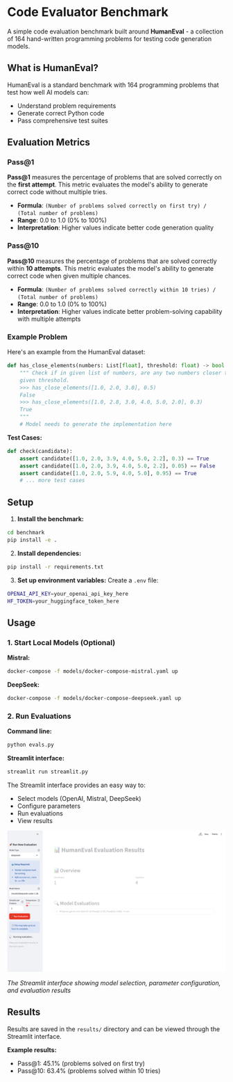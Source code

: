 
# Code Evaluator Benchmark

A simple code evaluation benchmark built around **HumanEval** - a collection of 164 hand-written programming problems for testing code generation models.

## What is HumanEval?

HumanEval is a standard benchmark with 164 programming problems that test how well AI models can:
- Understand problem requirements
- Generate correct Python code
- Pass comprehensive test suites

## Evaluation Metrics

### Pass@1
**Pass@1** measures the percentage of problems that are solved correctly on the **first attempt**. This metric evaluates the model's ability to generate correct code without multiple tries.

- **Formula**: `(Number of problems solved correctly on first try) / (Total number of problems)`
- **Range**: 0.0 to 1.0 (0% to 100%)
- **Interpretation**: Higher values indicate better code generation quality

### Pass@10
**Pass@10** measures the percentage of problems that are solved correctly within **10 attempts**. This metric evaluates the model's ability to generate correct code when given multiple chances.

- **Formula**: `(Number of problems solved correctly within 10 tries) / (Total number of problems)`
- **Range**: 0.0 to 1.0 (0% to 100%)
- **Interpretation**: Higher values indicate better problem-solving capability with multiple attempts

### Example Problem

Here's an example from the HumanEval dataset:

```python
def has_close_elements(numbers: List[float], threshold: float) -> bool:
    """ Check if in given list of numbers, are any two numbers closer to each other than
    given threshold.
    >>> has_close_elements([1.0, 2.0, 3.0], 0.5)
    False
    >>> has_close_elements([1.0, 2.8, 3.0, 4.0, 5.0, 2.0], 0.3)
    True
    """
    # Model needs to generate the implementation here
```

**Test Cases:**
```python
def check(candidate):
    assert candidate([1.0, 2.0, 3.9, 4.0, 5.0, 2.2], 0.3) == True
    assert candidate([1.0, 2.0, 3.9, 4.0, 5.0, 2.2], 0.05) == False
    assert candidate([1.0, 2.0, 5.9, 4.0, 5.0], 0.95) == True
    # ... more test cases
```

## Setup

1. **Install the benchmark:**
```bash
cd benchmark
pip install -e .
```

2. **Install dependencies:**
```bash
pip install -r requirements.txt
```

3. **Set up environment variables:**
Create a `.env` file:
```bash
OPENAI_API_KEY=your_openai_api_key_here
HF_TOKEN=your_huggingface_token_here
```

## Usage

### 1. Start Local Models (Optional)

**Mistral:**
```bash
docker-compose -f models/docker-compose-mistral.yaml up
```

**DeepSeek:**
```bash
docker-compose -f models/docker-compose-deepseek.yaml up
```

### 2. Run Evaluations

**Command line:**
```bash
python evals.py
```

**Streamlit interface:**
```bash
streamlit run streamlit.py
```

The Streamlit interface provides an easy way to:
- Select models (OpenAI, Mistral, DeepSeek)
- Configure parameters
- Run evaluations
- View results

![Streamlit Interface](streamlit_app_screenshot.png)

*The Streamlit interface showing model selection, parameter configuration, and evaluation results*

## Results

Results are saved in the `results/` directory and can be viewed through the Streamlit interface.

**Example results:**
- Pass@1: 45.1% (problems solved on first try)
- Pass@10: 63.4% (problems solved within 10 tries)